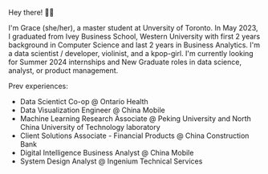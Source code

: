 Hey there! 👋✨


I'm Grace (she/her), a master student at Unversity of Toronto. In May 2023, I graduated from Ivey Business School, Western University with first 2 years background in Computer Science and last 2 years in Business Analytics.
I'm a data scientist / developer, violinist, and a kpop-girl. I'm currently looking for Summer 2024 internships and New Graduate roles in data science, analyst, or product management.

Prev experiences:

* Data Scientict Co-op @ Ontario Health
* Data Visualization Engineer @ China Mobile
* Machine Learning Research Associate @ Peking University and North China University of Technology laboratory
* Client Solutions Associate - Financial Products @ China Construction Bank
* Digital Intelligence Business Analyst @ China Mobile
* System Design Analyst @ Ingenium Technical Services


